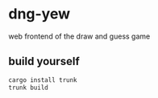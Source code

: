 # dng-yew
web frontend of the draw and guess game

## build yourself
```bash
cargo install trunk
trunk build
```

